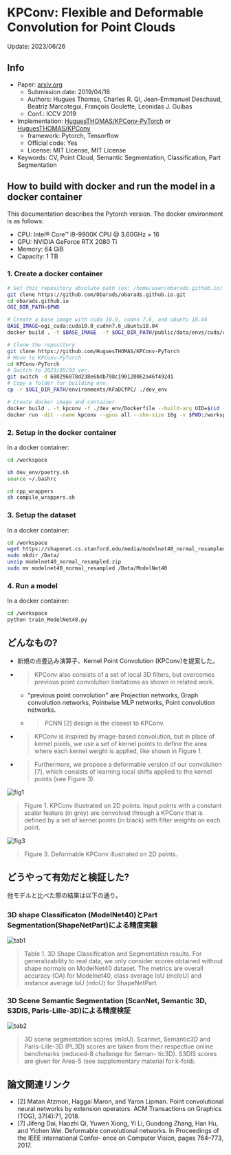# KPConv: Flexible and Deformable Convolution for Point Clouds

Update: 2023/06/26

## Info
- Paper: [arxiv.org](https://arxiv.org/abs/1904.08889)
  - Submission date: 2019/04/18
  - Authors: Hugues Thomas, Charles R. Qi, Jean-Emmanuel Deschaud, Beatriz Marcotegui, François Goulette, Leonidas J. Guibas
  - Conf.: ICCV 2019
- Implementation: [HuguesTHOMAS/KPConv-PyTorch](https://github.com/HuguesTHOMAS/KPConv-PyTorch) or [HuguesTHOMAS/KPConv](https://github.com/HuguesTHOMAS/KPConv)
  - framework: Pytorch, Tensorflow
  - Official code: Yes
  - License: MIT License, MIT License
- Keywords: CV, Point Cloud, Semantic Segmentation, Classification, Part Segmentation

## How to build with docker and run the model in a docker container
This documentation describes the Pytorch version. The docker environment is as follows:
- CPU: Intel® Core™ i9-9900K CPU @ 3.60GHz × 16 
- GPU: NVIDIA GeForce RTX 2080 Ti
- Memory: 64 GiB
- Capacity: 1 TB

### 1. Create a docker container
```bash
# Set this repository absolute path (ex: /home/user/obarads.github.io)
git clone https://github.com/Obarads/obarads.github.io.git
cd obarads.github.io
OGI_DIR_PATH=$PWD

# Create a base image with cuda 10.0, cudnn 7.6, and ubuntu 18.04
BASE_IMAGE=ogi_cuda:cuda10.0_cudnn7.6_ubuntu18.04
docker build . -t $BASE_IMAGE  -f $OGI_DIR_PATH/public/data/envs/cuda/cuda10.0_cudnn7.6_ubuntu18.04/Dockerfile 

# Clone the repository
git clone https://github.com/HuguesTHOMAS/KPConv-PyTorch
# Move to KPConv-PyTorch
cd KPConv-PyTorch
# Switch to 2023/05/03 ver.
git switch -d 680296878d238e6bdb798c190120062a46f492d1
# Copy a folder for building env.
cp -r $OGI_DIR_PATH/environments/KFaDCfPC/ ./dev_env

# Create docker image and container
docker build . -t kpconv -f ./dev_env/Dockerfile --build-arg UID=$(id -u) --build-arg GID=$(id -g) --build-arg BASE_IMAGE=$BASE_IMAGE
docker run -dit --name kpconv --gpus all --shm-size 16g -v $PWD:/workspace kpconv
```

### 2. Setup in the docker container
In a docker container:
```bash
cd /workspace

sh dev_env/poetry.sh
source ~/.bashrc

cd cpp_wrappers
sh compile_wrappers.sh
```

### 3. Setup the dataset
In a docker container:
```bash
cd /workspace
wget https://shapenet.cs.stanford.edu/media/modelnet40_normal_resampled.zip --no-check-certificate
sudo mkdir /Data/
unzip modelnet40_normal_resampled.zip
sudo mv modelnet40_normal_resampled /Data/ModelNet40
```

### 4. Run a model
In a docker container:
```bash
cd /workspace
python train_ModelNet40.py
```

## どんなもの?
- 新規の点畳込み演算子、Kernel Point Convolution (KPConv)を提案した。
- >  KPConv also consists of a set of local 3D filters, but overcomes previous point convolution limitations as shown in related work.
  - "previous point convolution" are Projection networks, Graph convolution networks, Pointwise MLP networks, Point convolution networks.
  - > PCNN [2] design is the closest to KPConv.
- > KPConv is inspired by image-based convolution, but in place of kernel pixels, we use a set of kernel points to define the area where each kernel weight is applied, like shown in Figure 1.
- > Furthermore, we propose a deformable version of our convolution [7], which consists of learning local shifts applied to the kernel points (see Figure 3).

![fig1](img/KFaDCfPC/fig1.png)
> Figure 1. KPConv illustrated on 2D points. Input points with a constant scalar feature (in grey) are convolved through a KPConv that is defined by a set of kernel points (in black) with filter weights on each point.

![fig3](img/KFaDCfPC/fig3.png)
> Figure 3. Deformable KPConv illustrated on 2D points.

## どうやって有効だと検証した?
他モデルと比べた際の結果は以下の通り。

### 3D shape Classificaton (ModelNet40)とPart Segmentation(ShapeNetPart)による精度実験
![tab1](img/KFaDCfPC/tab1.png)
> Table 1. 3D Shape Classification and Segmentation results. For generalizability to real data, we only consider scores obtained without shape normals on ModelNet40 dataset. The metrics are overall accuracy (OA) for Modelnet40, class average IoU (mcIoU) and instance average IoU (mIoU) for ShapeNetPart.

### 3D Scene Semantic Segmentation (ScanNet, Semantic 3D, S3DIS, Paris-Lille-3D)による精度検証
![tab2](img/KFaDCfPC/tab2.png)
> 3D scene segmentation scores (mIoU). Scannet, Semantic3D and Paris-Lille-3D (PL3D) scores are taken from their respective online benchmarks (reduced-8 challenge for Seman- tic3D). S3DIS scores are given for Area-5 (see supplementary material for k-fold).

## 論文関連リンク
- [2] Matan Atzmon, Haggai Maron, and Yaron Lipman. Point convolutional neural networks by extension operators. ACM Transactions on Graphics (TOG), 37(4):71, 2018.
- [7] Jifeng Dai, Haozhi Qi, Yuwen Xiong, Yi Li, Guodong Zhang, Han Hu, and Yichen Wei. Deformable convolutional networks. In Proceedings of the IEEE international Confer- ence on Computer Vision, pages 764–773, 2017.
